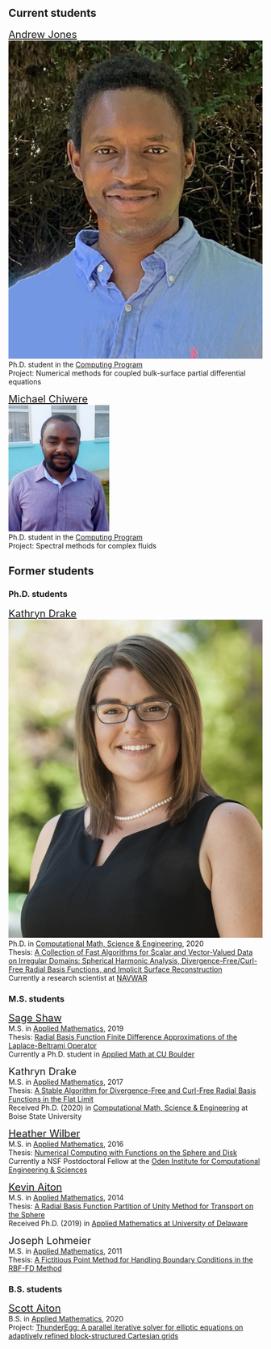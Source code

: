 ## Current students
<span style="font-size:20px">[Andrew Jones](https://andrewj3.github.io/)</span><br>
<img src="/images/Andrew-Jones.jpg" alt="Andrew Jones"/><br>
Ph.D. student in the [Computing Program](https://www.boisestate.edu/computing)<br>
Project: Numerical methods for coupled bulk-surface partial differential equations

<span style="font-size:20px">[Michael Chiwere](https://www.boisestate.edu/computing/directory/student-directory/michael-chiwere/)</span><br>
<img src="/images/Michael-Chiwere.jpg" alt="Michael Chiwere"/><br>
Ph.D. student in the [Computing Program](https://www.boisestate.edu/computing)<br>
Project: Spectral methods for complex fluids

## Former students

### Ph.D. students
<span style="font-size:20px">[Kathryn Drake](https://www.linkedin.com/in/kathryn-drake-ph-d-5708a669)</span><br>
<img src="/images/Kathryn-Drake.jpg" alt="Kathryn Drake"/><br>
Ph.D. in [Computational Math, Science & Engineering](https://www.boisestate.edu/computing/emphasis/cmse/), 2020<br>
Thesis: [A Collection of Fast Algorithms for Scalar and Vector-Valued Data on Irregular Domains: Spherical Harmonic Analysis, Divergence-Free/Curl-Free Radial Basis Functions, and Implicit Surface Reconstruction](https://scholarworks.boisestate.edu/td/1759/)<br>
Currently a research scientist at [NAVWAR](https://www.public.navy.mil/navwar/Pages/SPAWAR-Welcome.aspx)

### M.S. students
<span style="font-size:20px">[Sage Shaw](https://www.colorado.edu/amath/sage-shaw)</span><br>
M.S. in [Applied Mathematics](https://www.boisestate.edu/math), 2019<br>
Thesis: [Radial Basis Function Finite Difference Approximations of the Laplace-Beltrami Operator](https://scholarworks.boisestate.edu/td/1587)<br>
Currently a Ph.D. student in [Applied Math at CU Boulder](https://www.colorado.edu/amath/)

<span style="font-size:20px">Kathryn Drake</span><br>
M.S. in [Applied Mathematics](https://www.boisestate.edu/math), 2017<br>
Thesis: [A Stable Algorithm for Divergence-Free and Curl-Free Radial Basis Functions in the Flat Limit](https://scholarworks.boisestate.edu/td/1290)<br>
Received Ph.D. (2020) in [Computational Math, Science & Engineering](https://www.boisestate.edu/computing/emphasis/cmse/) at Boise State University

<span style="font-size:20px">[Heather Wilber](https://people.cam.cornell.edu/hdw27/)</span><br>
M.S. in [Applied Mathematics](https://www.boisestate.edu/math), 2016<br>
Thesis: [Numerical Computing with Functions on the Sphere and Disk](https://scholarworks.boisestate.edu/td/1158)<br>
Currently a NSF Postdoctoral Fellow at the [Oden Institute for Computational Engineering & Sciences](https://www.oden.utexas.edu)

<span style="font-size:20px">[Kevin Aiton](https://github.com/kevinwaiton)</span><br>
M.S. in [Applied Mathematics](https://www.boisestate.edu/math), 2014<br>
Thesis: [A Radial Basis Function Partition of Unity Method for Transport on the Sphere](https://scholarworks.boisestate.edu/td/813)<br>
Received Ph.D. (2019) in [Applied Mathematics at University of Delaware](https://www.mathsci.udel.edu/)

<span style="font-size:20px">Joseph Lohmeier</span><br>
M.S. in [Applied Mathematics](https://www.boisestate.edu/math), 2011<br>
Thesis: [A Fictitious Point Method for Handling Boundary Conditions in the RBF-FD Method](http://scholarworks.boisestate.edu/td/246)<br>

### B.S. students
<span style="font-size:20px">[Scott Aiton](https://github.com/scottaiton)</span><br>
B.S. in [Applied Mathematics](https://www.boisestate.edu/math), 2020<br>
Project: [ThunderEgg: A parallel iterative solver for elliptic equations on adaptively refined block-structured Cartesian grids](https://github.com/ThunderEgg/ThunderEgg) 



